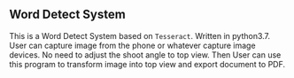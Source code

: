 ## Word Detect System
This is a Word Detect System based on `Tesseract`. Written in python3.7. User can capture image from the phone or whatever capture image devices. No need to adjust the shoot angle to top view. Then User can use this program to transform image into top view and export document to PDF.


